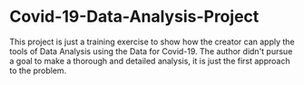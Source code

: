 # Covid-19-Data-Analysis-Project

This project is just a training exercise to show how the creator can apply the tools of Data Analysis using the Data for Covid-19. The author didn't pursue a goal to make a thorough and detailed analysis, it is just the first approach to the problem.
